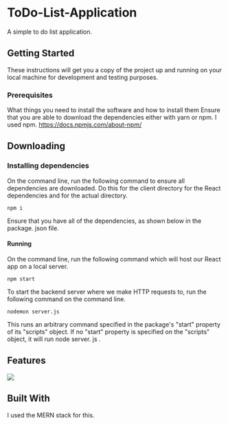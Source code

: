# ToDo-List-Application

A simple to do list application.

## Getting Started
These instructions will get you a copy of the project up and running on your local machine for development and testing purposes.

### Prerequisites
What things you need to install the software and how to install them
Ensure that you are able to download the dependencies either with yarn or npm. I used npm. 
https://docs.npmjs.com/about-npm/

## Downloading

### Installing dependencies 
On the command line, run the following command to ensure all dependencies are downloaded. Do this for the client directory for the React dependencies and for the actual directory.
```
npm i       
```
Ensure that you have all of the dependencies, as shown below in the package. json file.




#### Running
On the command line, run the following command which will host our React app on a local server. 
```
npm start
```

To start the backend server where we make HTTP requests to, run the following command on the command line.
```
nodemon server.js
```

This runs an arbitrary command specified in the package's "start" property of its "scripts" object. If no "start" property is specified on the "scripts" object, it will run node server. js .

## Features
![](http://g.recordit.co/KKxLOmtdE4.gif?resize=50,50)

## Built With
I used the MERN stack for this. 
